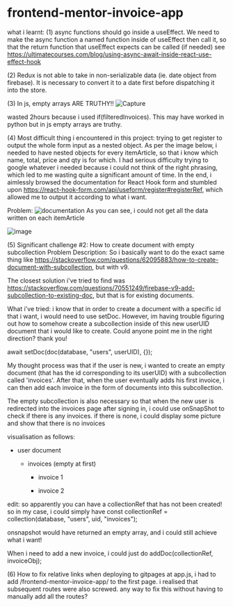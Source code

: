 # frontend-mentor-invoice-app

what i learnt:
(1) async functions should go inside a useEffect. We need to make the async function a named function inside of useEffect then call it, so that the return function that useEffect expects can be called (if needed)
see https://ultimatecourses.com/blog/using-async-await-inside-react-use-effect-hook

(2) Redux is not able to take in non-serializable data (ie. date object from firebase). It is necessary to convert it to a date first before dispatching it into the store.

(3) In js, empty arrays ARE TRUTHY!!
![Capture](https://user-images.githubusercontent.com/98036884/208433326-11e73107-d414-44b0-9613-54899a50ffa7.PNG)

wasted 2hours because i used if(filteredInvoices). This may have worked in python but in js empty arrays are truthy.

(4) Most difficult thing i encountered in this project: trying to get register to output the whole form input as a nested object. As per the image below, i needed to have nested objects for every itemArticle, so that i know which name, total, price and qty is for which. I had serious difficulty trying to google whatever i needed because i could not think of the right phrasing, which led to me wasting quite a significant amount of time. In the end, i aimlessly browsed the documentation for React Hook form and stumbled upon https://react-hook-form.com/api/useform/register#registerRef, which allowed me to output it according to what i want.

Problem: ![documentation](https://user-images.githubusercontent.com/98036884/208931108-b3ed4e53-9be2-45b9-ada5-679d33af4908.PNG)
As you can see, i could not get all the data written on each itemArticle

![image](https://user-images.githubusercontent.com/98036884/208927135-360241f4-d673-458e-b61f-f848a3c76427.png)

(5) Significant challenge #2: How to create document with empty subcollection
Problem Description: So i basically want to do the exact same thing like https://stackoverflow.com/questions/62095883/how-to-create-document-with-subcollection, but with v9.

The closest solution i've tried to find was https://stackoverflow.com/questions/70551249/firebase-v9-add-subcollection-to-existing-doc, but that is for existing documents.

What i've tried: i know that in order to create a document with a specific id that i want, i would need to use setDoc. However, im having trouble figuring out how to somehow create a subcollection inside of this new userUID document that i would like to create. Could anyone point me in the right direction? thank you!

await setDoc(doc(database, "users", userUID), {});

My thought process was that if the user is new, i wanted to create an empty document (that has the id corresponding to its userUID) with a subcollection called 'invoices'. After that, when the user eventually adds his first invoice, i can then add each invoice in the form of documents into this subcollection.

The empty subcollection is also necessary so that when the new user is redirected into the invoices page after signing in, i could use onSnapShot to check if there is any invoices. if there is none, i could display some picture and show that there is no invoices

visualisation as follows:

- user document

  - invoices (empty at first)

    - invoice 1

    - invoice 2

edit: so apparently you can have a collectionRef that has not been created! so in my case, i could simply have const collectionRef = collection(database, "users", uid, "invoices");

onsnapshot would have returned an empty array, and i could still achieve what i want!

When i need to add a new invoice, i could just do addDoc(collectionRef, invoiceObj);

(6) How to fix relative links when deploying to gitpages
at app.js, i had to add /frontend-mentor-invoice-app/ to the first page. i realised that subsequent routes were also screwed.
any way to fix this without having to manually add all the routes?
